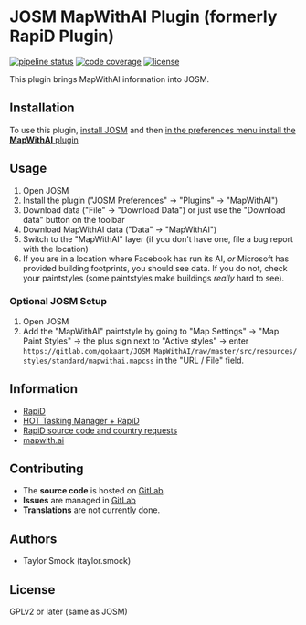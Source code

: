 # JOSM MapWithAI Plugin (formerly RapiD Plugin)

[![pipeline status](https://gitlab.com/gokaart/JOSM_MapWithAI/badges/master/pipeline.svg)](https://gitlab.com/gokaart/JOSM_MapWithAI/commits/master)
[![code coverage](https://gitlab.com/gokaart/JOSM_MapWithAI/badges/master/coverage.svg)](https://codecov.io/github/gokaart/JOSM_MapWithAI?branch=master)
[![license](https://img.shields.io/badge/license-GPLv2-blue.svg?style=flat-square)](./LICENSE)

This plugin brings MapWithAI information into JOSM.


## Installation

To use this plugin, [install JOSM](https://josm.openstreetmap.de/wiki/Download) and then [in the preferences menu install the **MapWithAI** plugin](https://josm.openstreetmap.de/wiki/Help/Preferences/Plugins#AutomaticinstallationviaPreferencesmenu)

## Usage
1. Open JOSM
2. Install the plugin ("JOSM Preferences" -> "Plugins" -> "MapWithAI")
3. Download data ("File" -> "Download Data") or just use the "Download data" button on the toolbar
4. Download MapWithAI data ("Data" -> "MapWithAI")
5. Switch to the "MapWithAI" layer (if you don't have one, file a bug report with the location)
6. If you are in a location where Facebook has run its AI, *or* Microsoft has provided building footprints, you should see data. If you do not, check your paintstyles (some paintstyles make buildings *really* hard to see).

### Optional JOSM Setup
1. Open JOSM
2. Add the "MapWithAI" paintstyle by going to "Map Settings" -> "Map Paint Styles" -> the plus sign next to "Active styles" -> enter `https://gitlab.com/gokaart/JOSM_MapWithAI/raw/master/src/resources/styles/standard/mapwithai.mapcss` in the "URL / File" field.

## Information
* [RapiD](https://mapwith.ai/rapid)
* [HOT Tasking Manager + RapiD](https://tasks-assisted.hotosm.org/)
* [RapiD source code and country requests](https://github.com/facebookincubator/RapiD)
* [mapwith.ai](https://mapwith.ai/)

## Contributing

- The **source code** is hosted on [GitLab](https://gitlab.com/gokaart/JOSM_MapWithAI).
- **Issues** are managed in [GitLab](https://gitlab.com/gokaart/JOSM_MapWithAI/issues)
- **Translations** are not currently done.

## Authors

- Taylor Smock (taylor.smock)

## License

GPLv2 or later (same as JOSM)
